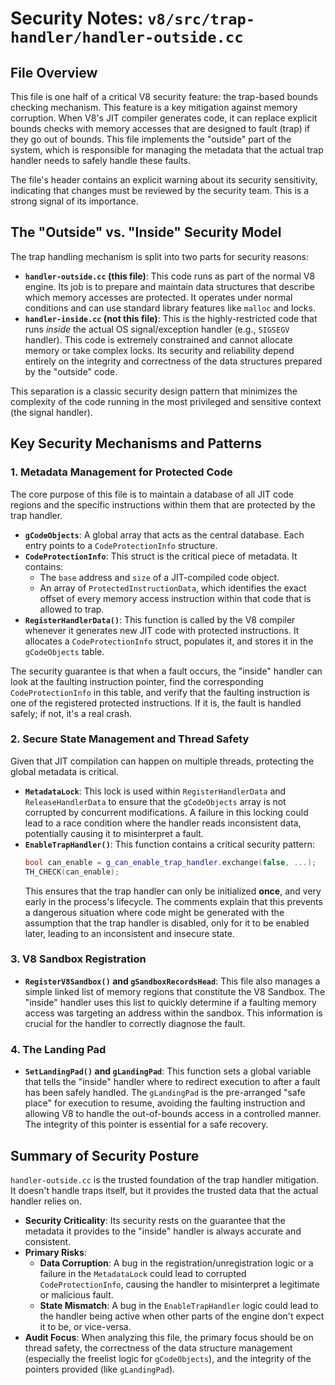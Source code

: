 # Security Notes: `v8/src/trap-handler/handler-outside.cc`

## File Overview

This file is one half of a critical V8 security feature: the trap-based bounds checking mechanism. This feature is a key mitigation against memory corruption. When V8's JIT compiler generates code, it can replace explicit bounds checks with memory accesses that are designed to fault (trap) if they go out of bounds. This file implements the "outside" part of the system, which is responsible for managing the metadata that the actual trap handler needs to safely handle these faults.

The file's header contains an explicit warning about its security sensitivity, indicating that changes must be reviewed by the security team. This is a strong signal of its importance.

## The "Outside" vs. "Inside" Security Model

The trap handling mechanism is split into two parts for security reasons:

-   **`handler-outside.cc` (this file)**: This code runs as part of the normal V8 engine. Its job is to prepare and maintain data structures that describe which memory accesses are protected. It operates under normal conditions and can use standard library features like `malloc` and locks.
-   **`handler-inside.cc` (not this file)**: This is the highly-restricted code that runs *inside* the actual OS signal/exception handler (e.g., `SIGSEGV` handler). This code is extremely constrained and cannot allocate memory or take complex locks. Its security and reliability depend entirely on the integrity and correctness of the data structures prepared by the "outside" code.

This separation is a classic security design pattern that minimizes the complexity of the code running in the most privileged and sensitive context (the signal handler).

## Key Security Mechanisms and Patterns

### 1. Metadata Management for Protected Code

The core purpose of this file is to maintain a database of all JIT code regions and the specific instructions within them that are protected by the trap handler.

-   **`gCodeObjects`**: A global array that acts as the central database. Each entry points to a `CodeProtectionInfo` structure.
-   **`CodeProtectionInfo`**: This struct is the critical piece of metadata. It contains:
    -   The `base` address and `size` of a JIT-compiled code object.
    -   An array of `ProtectedInstructionData`, which identifies the exact offset of every memory access instruction within that code that is allowed to trap.
-   **`RegisterHandlerData()`**: This function is called by the V8 compiler whenever it generates new JIT code with protected instructions. It allocates a `CodeProtectionInfo` struct, populates it, and stores it in the `gCodeObjects` table.

The security guarantee is that when a fault occurs, the "inside" handler can look at the faulting instruction pointer, find the corresponding `CodeProtectionInfo` in this table, and verify that the faulting instruction is one of the registered protected instructions. If it is, the fault is handled safely; if not, it's a real crash.

### 2. Secure State Management and Thread Safety

Given that JIT compilation can happen on multiple threads, protecting the global metadata is critical.

-   **`MetadataLock`**: This lock is used within `RegisterHandlerData` and `ReleaseHandlerData` to ensure that the `gCodeObjects` array is not corrupted by concurrent modifications. A failure in this locking could lead to a race condition where the handler reads inconsistent data, potentially causing it to misinterpret a fault.
-   **`EnableTrapHandler()`**: This function contains a critical security pattern:
    ```cpp
    bool can_enable = g_can_enable_trap_handler.exchange(false, ...);
    TH_CHECK(can_enable);
    ```
    This ensures that the trap handler can only be initialized **once**, and very early in the process's lifecycle. The comments explain that this prevents a dangerous situation where code might be generated with the assumption that the trap handler is disabled, only for it to be enabled later, leading to an inconsistent and insecure state.

### 3. V8 Sandbox Registration

-   **`RegisterV8Sandbox()` and `gSandboxRecordsHead`**: This file also manages a simple linked list of memory regions that constitute the V8 Sandbox. The "inside" handler uses this list to quickly determine if a faulting memory access was targeting an address within the sandbox. This information is crucial for the handler to correctly diagnose the fault.

### 4. The Landing Pad

-   **`SetLandingPad()` and `gLandingPad`**: This function sets a global variable that tells the "inside" handler where to redirect execution to after a fault has been safely handled. The `gLandingPad` is the pre-arranged "safe place" for execution to resume, avoiding the faulting instruction and allowing V8 to handle the out-of-bounds access in a controlled manner. The integrity of this pointer is essential for a safe recovery.

## Summary of Security Posture

`handler-outside.cc` is the trusted foundation of the trap handler mitigation. It doesn't handle traps itself, but it provides the trusted data that the actual handler relies on.

-   **Security Criticality**: Its security rests on the guarantee that the metadata it provides to the "inside" handler is always accurate and consistent.
-   **Primary Risks**:
    -   **Data Corruption**: A bug in the registration/unregistration logic or a failure in the `MetadataLock` could lead to corrupted `CodeProtectionInfo`, causing the handler to misinterpret a legitimate or malicious fault.
    -   **State Mismatch**: A bug in the `EnableTrapHandler` logic could lead to the handler being active when other parts of the engine don't expect it to be, or vice-versa.
-   **Audit Focus**: When analyzing this file, the primary focus should be on thread safety, the correctness of the data structure management (especially the freelist logic for `gCodeObjects`), and the integrity of the pointers provided (like `gLandingPad`).